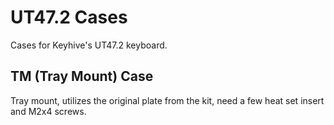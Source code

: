 # UT47.2 Cases

Cases for Keyhive's UT47.2 keyboard.

## TM (Tray Mount) Case

Tray mount, utilizes the original plate from the kit, need a few heat set insert and M2x4 screws.
